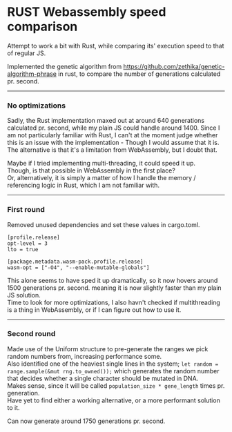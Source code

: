 # RUST Webassembly speed comparison
Attempt to work a bit with Rust, while comparing its' execution speed to that of regular JS.

Implemented the genetic algorithm from https://github.com/zethika/genetic-algorithm-phrase in rust, to compare the number of generations calculated pr. second.

***
### No optimizations

Sadly, the Rust implementation maxed out at around 640 generations calculated pr. second, while my plain JS could handle around 1400.
Since I am not particularly familiar with Rust, I can't at the moment judge whether this is an issue with the implementation - Though I would assume that it is.
The alternative is that it's a limitation from WebAssembly, but I doubt that.

Maybe if I tried implementing multi-threading, it could speed it up.  
Though, is that possible in WebAssembly in the first place?  
Or, alternatively, it is simply a matter of how I handle the memory / referencing logic in Rust, which I am not familiar with.  

***
### First round
Removed unused dependencies and set these values in cargo.toml.
```
[profile.release]
opt-level = 3
lto = true

[package.metadata.wasm-pack.profile.release]
wasm-opt = ["-O4", "--enable-mutable-globals"]
```
This alone seems to have sped it up dramatically, so it now hovers around 1500 generations pr. second. meaning it is now slightly faster than my plain JS solution.  
Time to look for more optimizations, I also havn't checked if multithreading is a thing in WebAssembly, or if I can figure out how to use it.

***
### Second round
Made use of the Uniform structure to pre-generate the ranges we pick random numbers from, increasing performance some.  
Also identified one of the heaviest single lines in the system; `let random = range.sample(&mut rng.to_owned());` which generates the random number that decides whether a single character should be mutated in DNA.  
Makes sense, since it will be called `population_size * gene_length` times pr. generation.  
Have yet to find either a working alternative, or a more performant solution to it.

Can now generate around 1750 generations pr. second.